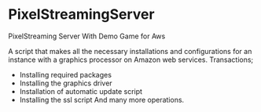 # PixelStreamingServer
 PixelStreaming Server With Demo Game for Aws

A script that makes all the necessary installations and configurations for an instance with a graphics processor on Amazon web services.
Transactions;
- Installing required packages
- Installing the graphics driver
- Installation of automatic update script
- Installing the ssl script
And many more operations.

